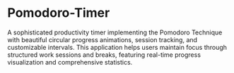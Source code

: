 # Pomodoro-Timer
A sophisticated productivity timer implementing the Pomodoro Technique with beautiful circular progress animations, session tracking, and customizable intervals. This application helps users maintain focus through structured work sessions and breaks, featuring real-time progress visualization and comprehensive statistics.
